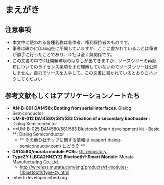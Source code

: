 # まえがき
## 注意事項
* 本文中に使われる各種名称は各作者、権利保持者のものです。
* 筆者は確かにDialog社に所属していますが、ここに書かれていることは筆者が勝手に行ったことであり、Ｄ社は全く無関係です。
* この文書の中でD社開発環境のはなしが出てきますが、ソースツリーの再配布についてのライセンス条項をまだ理解していないのでソースツリーは公開しません。自力でソースを入手して、この文書に書かれているとおりにハックしてください

## 参考文献もしくはアプリケーションノートたち
* **AN-B-001 DA1458x Booting from serial interfaces**: Dialog Semiconductor
* **UM-B-012 DA14580/581/583 Creation of a secondary bootloader** : Dialog Semiconductor
* **UM-B-025 DA14580/581/583 Bluetooth Smart development kit - Basic **: Dialog Semiconductor
    * ** その他Ｄ社チップに関する情報は support.dialog-semiconductor.com/ にどうぞ **
* **DA14580/murata module PCBs**: [Git repository](github.com/K4zuki/da14580)
* **TypeZY (LBCA2HNZYZ) Bluetooth® Smart Module**: Murata Manufucturing Co.,Ltd.
    * http://wireless.murata.com/eng/products/rf-modules-1/bluetooth/type-zy.html
* mbed: developer.mbed.org

